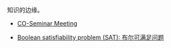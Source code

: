 知识的边缘。

- [CO-Seminar Meeting](research/CO-Seminar/README.md)
<!-- - [Archive](research/mpc/README.md) -->
- [Boolean satisfiability problem (SAT): 布尔可满足问题](research/SAT-note.md.md)
<!-- - [Oblivious Inference: 不经意推断](research/oblivious-inference.md) -->